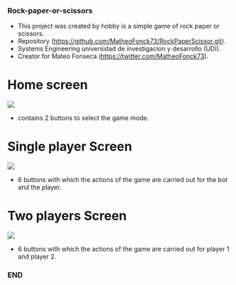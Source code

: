 ### Rock-paper-or-scissors

- This project was created by hobby is a simple game of rock paper or scissors.
- Repository (https://github.com/MatheoFonck73/RockPaperScissor.git).
- Systems Engineering universidad de investigacion y desarrollo (UDI).
- Creator for Mateo Fonseca (https://twitter.com/MatheoFonck73).

# Home screen
![](https://imagizer.imageshack.com/img924/2456/WgzN1f.png)
- contains 2 buttons to select the game mode. 
# Single player Screen
![](https://imagizer.imageshack.com/img924/5103/873pvC.png)

- 6 buttons with which the actions of the game are carried out for the bot and the player.
# Two players Screen
![](https://imagizer.imageshack.com/img922/1298/b27G41.png)

- 6 buttons with which the actions of the game are carried out for player 1 and player 2.

### END